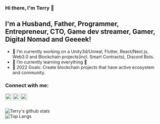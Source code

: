 ### Hi there, I'm Terry 👋

## I'm a Husband, Father, Programmer, Entrepreneur, CTO, Game dev streamer, Gamer, Digital Nomad and Geeeek!

- 🔭 I’m currently working on a Unity3d/Unreal, Flutter, React/Next.js, Web3.0 and Blockchain projects(incl. Smart Contracts), Discord Bots.
- 🌱 I’m currently learning everything 🤣
- 🥅 2022 Goals: Create blockchain projects that have active ecosystem and community.

### Connect with me:

[<img align="left" alt="Terry | YouTube" width="22px" src="https://cdn.jsdelivr.net/npm/simple-icons@v3/icons/youtube.svg" />][youtube]
[<img align="left" alt="Terry | LinkedIn" width="22px" src="https://cdn.jsdelivr.net/npm/simple-icons@v3/icons/linkedin.svg" />][linkedin]
[<img align="left" alt="Terry | Instagram" width="22px" src="https://cdn.jsdelivr.net/npm/simple-icons@v3/icons/instagram.svg" />][instagram]

<br />
<br />

![Terry's github stats](https://github-readme-stats.vercel.app/api?username=fysoul17&count_private=true&show_icons=true)  
![Top Langs](https://github-readme-stats.vercel.app/api/top-langs/?username=fysoul17)

[youtube]: https://www.youtube.com/user/fysoul17
[instagram]: https://www.instagram.com/terry__k/
[linkedin]: https://www.linkedin.com/in/terrybear/
